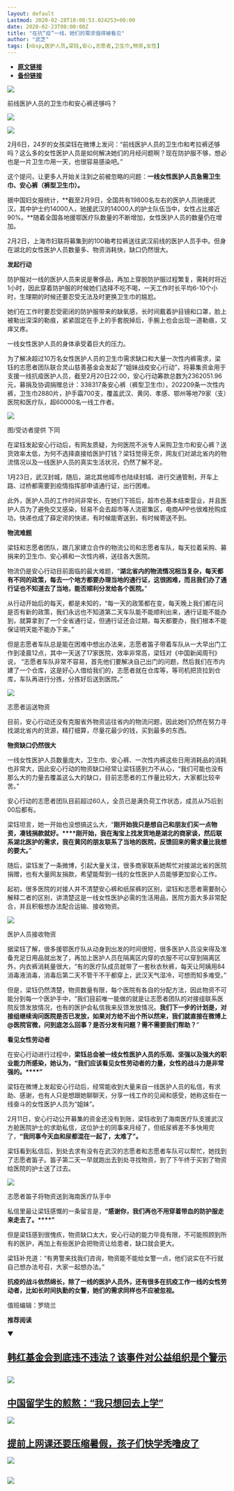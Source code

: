 ```yaml
---
layout: default
Lastmod: 2020-02-28T10:08:53.024253+00:00
date: 2020-02-23T00:00:00Z
title: "在抗“疫”一线，她们的需求值得被看见"
author: "武芝"
tags: [nbsp,医护人员,梁钰,安心,志愿者,卫生巾,物资,女性]
---
```


* [**原文链接**](http://mp.weixin.qq.com/s?__biz=MjM5MDU1Mzg3Mw==&amp;mid=2651250869&amp;idx=1&amp;sn=c59a5d9f4fc25550313c11f574e1454f&amp;chksm=bdb142cb8ac6cbddbc83a8d524941e6dc5d549698482be89755a71e77e959191f543e43aa8d1#rd)
* [**备份链接**](http://archive.is/VAsga)


  

![](/images/post/f41406ec9ad46136ba4493dadf70b2d1.jpg)

前线医护人员的卫生巾和安心裤还够吗？  

![](/images/post/5068c0a7c0924f3c134f3186e9e4ae73.jpg)  

![](/images/post/95437663d3666b328fff1ce1c0ff3f65.jpg)

2月6日，24岁的女孩梁钰在微博上发问：“前线医护人员的卫生巾和考拉裤还够吗？这么多的女性医护人员是如何解决她们的月经问题啊？现在防护服不够，想必也是一片卫生巾用一天，也很容易感染吧。”

这个提问，让更多人开始关注到之前被忽略的问题：**一线女性医护人员急需卫生巾、安心裤（裤型卫生巾）。**

据中国妇女报统计，**截至2月9日，全国共有19800名左右的医护人员驰援武汉，其中护士约14000人，驰援武汉的14000人的护士队伍当中，女性占比接近90%。**随着全国各地援鄂医疗队数量的不断增加，女性医护人员的数量仍在增加。

2月2日，上海市妇联将募集到的100箱考拉裤送往武汉前线的医护人员手中。但身在湖北的女性医护人员数量多、物资消耗快，缺口仍然很大。

**发起行动**

防护服对一线的医护人员来说是奢侈品，再加上穿脱防护服过程繁复，需耗时将近1小时，因此穿着防护服的时候她们选择不吃不喝，一天工作时长平均6-10个小时，生理期的时候还要忍受无法及时更换卫生巾的尴尬。

她们在工作时要忍受密闭的防护服带来的缺氧感，长时间戴着护目镜和口罩，脸上被勒出深深的勒痕，紧紧固定在手上的手套脱掉后，手腕上也会出现一道勒痕，又痒又疼。

一线女性医护人员的身体承受着巨大的压力。

为了解决超过10万名女性医护人员的卫生巾需求缺口和大量一次性内裤需求，梁钰的志愿者团队联合灵山慈善基金会发起了“姐妹战疫安心行动”，将募集资金用于支援一线抗疫医护人员，截至2月20日22:00，安心行动筹款总数为2362051.96元，募捐及协调捐赠总计：338317条安心裤（裤型卫生巾），202209条一次性内裤，卫生巾2880片，护手霜700支，覆盖武汉、黄冈、孝感、鄂州等地79家（支）医院和医疗队，超60000名一线工作者。

  

  

![](/images/post/a4053d66d3fc3c332f05ff079fba632c.jpg)

图/受访者提供 下同

  

在梁钰发起安心行动后，有网友质疑，为何医院不派专人采购卫生巾和安心裤？送货效率太低，为何不选择直接给医护打钱？梁钰觉得无奈，网友们对湖北省内的物流情况以及一线医护人员的真实生活状况，仍然了解不足。  

1月23日，武汉封城，随后，湖北其他城市也陆续封城、进行交通管制，开车上路、过桥都需要到疫情指挥部申请通行证，出行困难。

此外，医护人员的工作时间非常长，在她们下班后，超市也基本结束营业，并且医护人员为了避免交叉感染，轻易不会去超市等人流密集区，电商APP也很难抢购成功，快递也成了薛定谔的快递，有时候能寄送到，有时候寄送不到。

**物流难题**

梁钰和志愿者团队，跟几家建立合作的物流公司和志愿者车队，每天拉着采购、募捐来的卫生巾、安心裤和一次性内裤，送往各大医院。

物流仍是安心行动目前面临的最大难题，“**湖北省内的物流情况相当复杂，每天都有不同的政策，每去一个地方都要办理当地的通行证，这很困难，而且我们办了通行证也不知道去了当地，能否顺利分发给各个医院。**”

从行动开始后的每天，都是未知的，“每一天的政策都在变，每天晚上我们都在问是否有新的政策，我们永远也不知道第二天车队能不能顺利出来，通行证能不能办到，就算拿到了一个全省通行证，但通行证还会过期，每天都要办，我们根本不能保证明天能不能办下来。”

但是志愿者车队总是能在困难中想出办法来，志愿者笛子带着车队从一大早出门工作到凌晨12点，其中一天送了17家医院，效率非常高，梁钰对《中国新闻周刊》说， “志愿者车队非常不容易，首先他们要解决自己出门的问题，然后我们在市内建了一个仓库，这是好心人借给我们的，志愿者就在仓库等，等司机把货拉到仓库，车队再进行分拣，分拣好后送到医院。”

![](/images/post/a4e2c5c25a8411b588c2fcb4a6f49205.jpg)

志愿者运送物资  

目前，安心行动还没有克服省外物资运往省内的物流问题，因此她们仍然在努力寻找湖北省内的货源，精打细算，尽量花最少的钱，买到最多的东西。

**物资缺口仍然很大**

一线女性医护人员数量庞大，卫生巾、安心裤、一次性内裤这些日用消耗品的消耗也非常大，因此安心行动的物资缺口经常让梁钰感到力不从心，“我们可能也没有那么大的力量去覆盖这么大的缺口，目前志愿者的工作量比较大，大家都比较辛苦。”

安心行动的志愿者团队目前超过60人，全员已是满负荷工作状态，成员从75后到00后都有。

梁钰坦言，她一开始也没想搞这么大，“**刚开始我只是想自己和朋友们买一点物资，凑钱捐款就好。****刚开始，我在淘宝上找发货地是湖北的商家谈，然后联系湖北医护的需求，我在黄冈的朋友联系了当地的医院，反馈回来的需求量比我想的要大。**”

随后，梁钰发了一条微博，引起大量关注，很多商家联系她帮忙对接湖北省的医院捐赠，也有大量网友捐款，希望能帮到一线的女性医护人员能够更加安心工作。

起初，很多医院的对接人并不清楚安心裤和纸尿裤的区别，梁钰和志愿者需要耐心解释二者的区别，讲清楚这是一线女性医护必需的生活用品，医院方面大多非常配合，并且积极想办法配合运输、接收物资。

![](/images/post/358b353d488c3dc13852b9663c51105e.jpg)

医护人员接收物资  

据梁钰了解，很多援鄂医疗队从动身到出发的时间很短，很多医护人员没来得及准备充足日用品就出发了，再加上医护人员在隔离区内穿的衣服不可以穿到隔离区外，内衣裤消耗量很大，“有的医疗队成员就带了一套秋衣秋裤，每天让阿姨用84消毒液消毒，消毒后第二天不管干不干都穿上，武汉天气湿冷，可想而知多难受。”

但是，梁钰仍然清楚，物资数量有限，每个医院有各自的分配方法，因此物资不可能分到每一个医护手中，“我们目前唯一能做的就是让志愿者团队的对接组联系医院反馈发放情况，也有的医护会私信我来反馈发放情况。**我们下一步的计划是，对接组继续询问医院是否已发放，如果对方给不出个所以然来，我们就直接在微博上@医院官微，问到底怎么回事？是否分发有问题？需不需要我们帮助？**”

**看见女性劳动者**

在安心行动进行过程中，**梁钰总会被一线女性医护人员的乐观、坚强以及强大的职业能力所感染，她认为，“我们应该看见女性劳动者的力量，女性的战斗力是非常强的。****”**

梁钰在微博上发起安心行动后，经常能收到大量来自一线医护人员的私信，有求助、感谢，也有人只是想跟她聊聊天，分享一线工作的见闻和感受，她称这些在一线奋斗的女性医护人员为“姐妹”。

2月11日，安心行动公开募集的资金还没有到账，梁钰收到了海南医疗队支援武汉方舱医院护士的求助私信，这位护士的同事来月经了，但纸尿裤差不多快用完了，**“我同事今天血和尿都混在一起了，太难了”。**

梁钰看到私信后，到处去求有没有在武汉的志愿者和志愿者车队可以帮忙，她找到了志愿者笛子。笛子第二天一早就跑出去到处寻找物资，到了下午终于买到了物资给医院的护士送了过去。

  

  

![](/images/post/a475d63efa7d2db3d420c28c7d88fb9c.jpg)

志愿者笛子将物资送到海南医疗队手中   

私信里最让梁钰感慨的一条留言是，**“感谢你，我们再也不用穿着带血的防护服走来走去了。****”**

但是梁钰感到很愧疚，物资缺口太大，安心行动的能力毕竟有限，不可能照顾到所有的医护，再加上有些医护会把物资让给患者，缺口就会更大。

梁钰补充道：“有男警来找我们咨询，物资能不能给女警一点，他们说实在不行就自己想办法号召，大家一起想办法。”

**抗疫的战斗依然绵长，除了一线的医护人员外，还有很多在抗疫工作一线的女性劳动者，比如长时间执勤的女警，她们的需求同样也不应被忽视。**

值班编辑：罗晓兰

**推荐阅读**

▼

[**韩红基金会到底违不违法？**](http://mp.weixin.qq.com/s?__biz=MjM5MDU1Mzg3Mw==&mid=2651250809&idx=1&sn=29e1cceb4e80b07c03aef280b85f6475&chksm=bdb142078ac6cb114b40731e7b2a272343fd9a1a3252751d01901921c2632fb28bff92cbb0b3&scene=21#wechat_redirect)[**该事件对公益组织是个警示**](http://mp.weixin.qq.com/s?__biz=MjM5MDU1Mzg3Mw==&mid=2651250809&idx=1&sn=29e1cceb4e80b07c03aef280b85f6475&chksm=bdb142078ac6cb114b40731e7b2a272343fd9a1a3252751d01901921c2632fb28bff92cbb0b3&scene=21#wechat_redirect)
----------------------------------------------------------------------------------------------------------------------------------------------------------------------------------------------------------------------------------------------------------------------------------------------------------------------------------------------------------------------------------------------------------------------------------------------------------------------------------

[![](/images/post/f0056572359a22bf0e76a8eab50106d3.jpg)](http://mp.weixin.qq.com/s?__biz=MjM5MDU1Mzg3Mw==&mid=2651250809&idx=1&sn=29e1cceb4e80b07c03aef280b85f6475&chksm=bdb142078ac6cb114b40731e7b2a272343fd9a1a3252751d01901921c2632fb28bff92cbb0b3&scene=21#wechat_redirect)
------------------------------------------------------------------------------------------------------------------------------------------------------------------------------------------------------------------------------------------------------------------------------------------------------------------------------------------------------------------------

[**中国留学生的煎熬：**](http://mp.weixin.qq.com/s?__biz=MjM5MDU1Mzg3Mw==&mid=2651250847&idx=1&sn=bf4c08066126f79601db310a232bf62b&chksm=bdb142e18ac6cbf7cfd68342a90cb0f238a5aa939139db07098cc3577717d63674330b643700&scene=21#wechat_redirect)[**“我只想回去上学”**](http://mp.weixin.qq.com/s?__biz=MjM5MDU1Mzg3Mw==&mid=2651250847&idx=1&sn=bf4c08066126f79601db310a232bf62b&chksm=bdb142e18ac6cbf7cfd68342a90cb0f238a5aa939139db07098cc3577717d63674330b643700&scene=21#wechat_redirect)
----------------------------------------------------------------------------------------------------------------------------------------------------------------------------------------------------------------------------------------------------------------------------------------------------------------------------------------------------------------------------------------------------------------------------------------------------------------------------

[![](/images/post/464112bfff3924c75d641ae4b88b989d.jpg)](http://mp.weixin.qq.com/s?__biz=MjM5MDU1Mzg3Mw==&mid=2651250847&idx=1&sn=bf4c08066126f79601db310a232bf62b&chksm=bdb142e18ac6cbf7cfd68342a90cb0f238a5aa939139db07098cc3577717d63674330b643700&scene=21#wechat_redirect)

[**提前上网课还要压缩暑假，孩子们快学秃噜皮了**](http://mp.weixin.qq.com/s?__biz=MjM5MDU1Mzg3Mw==&mid=2651250695&idx=1&sn=01f07098e4c201b457272b815537e48d&chksm=bdb142798ac6cb6fdeafde7b198ed95491fb55d1975ec4c381aae7d15427ed9fb5b61b5e15c8&scene=21#wechat_redirect)
--------------------------------------------------------------------------------------------------------------------------------------------------------------------------------------------------------------------------------------------------

[![](/images/post/b4e308ff951836599ddeb80396347163.jpg)](http://mp.weixin.qq.com/s?__biz=MjM5MDU1Mzg3Mw==&mid=2651250695&idx=1&sn=01f07098e4c201b457272b815537e48d&chksm=bdb142798ac6cb6fdeafde7b198ed95491fb55d1975ec4c381aae7d15427ed9fb5b61b5e15c8&scene=21#wechat_redirect)

![](/images/post/e7d75581cc05b5b4850558294bf97f5f.jpg)
--------------------------------------------------------------------------------------------------------------------------------------------------------

